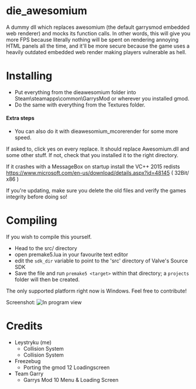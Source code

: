 # die_awesomium
A dummy dll which replaces awesomium (the default garrysmod embedded web renderer) and mocks its function calls. In other words, this will give you more FPS because literally nothing will be spent on rendering annoying HTML panels all the time, and it'll be more secure because the game uses a heavily outdated embedded web render making players vulnerable as hell.


# Installing
- Put everything from the dieawesomium folder into Steam\steamapps\common\GarrysMod or wherever you installed gmod.
- Do the same with everything from the Textures folder.
#### Extra steps
- You can also do it with dieawesomium_mcorerender for some more speed.


If asked to, click yes on every replace.
It should replace Awesomium.dll and some other stuff.
If not, check that you installed it to the right directory.

If it crashes with a MessageBox on startup install the VC++ 2015 redists https://www.microsoft.com/en-us/download/details.aspx?id=48145 ( 32Bit/ x86 )


If you're updating, make sure you delete the old files and verify the games integrity before doing so!


# Compiling
If you wish to compile this yourself.
- Head to the src/ directory
- open premake5.lua in your favourite text editor
- edit the `sdk_dir` variable to point to the 'src' directory of Valve's Source SDK
- Save the file and run `premake5 <target>` within that directory; a `projects` folder will then be created.

The only supported platform right now is Windows. Feel free to contribute!

Screenshot:
![In program view](http://i.imgur.com/C3O2Yjp.jpg)



# Credits
- Leystryku (me)
	* Collision System
  * Collision System
- Freezebug
  * Porting the gmod 12 Loadingscreen
- Team Garry
  * Garrys Mod 10 Menu & Loading Screen

